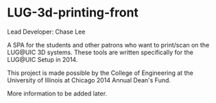 LUG-3d-printing-front
=====================

Lead Developer: Chase Lee

A SPA for the students and other patrons who want to print/scan on the LUG@UIC 3D systems.
These tools are written specifically for the LUG@UIC Setup in 2014.

This project is made possible by the College of Engineering at the University of Illinois at Chicago 2014 Annual Dean's Fund.

More information to be added later.

